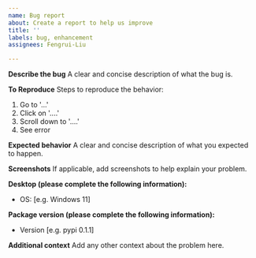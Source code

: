 ```yaml
---
name: Bug report
about: Create a report to help us improve
title: ''
labels: bug, enhancement
assignees: Fengrui-Liu

---
```


**Describe the bug**
A clear and concise description of what the bug is.

**To Reproduce**
Steps to reproduce the behavior:
1. Go to '...'
2. Click on '....'
3. Scroll down to '....'
4. See error

**Expected behavior**
A clear and concise description of what you expected to happen.

**Screenshots**
If applicable, add screenshots to help explain your problem.

**Desktop (please complete the following information):**
 - OS: [e.g. Windows 11]

**Package version (please complete the following information):**
 - Version [e.g. pypi 0.1.1]

**Additional context**
Add any other context about the problem here.

